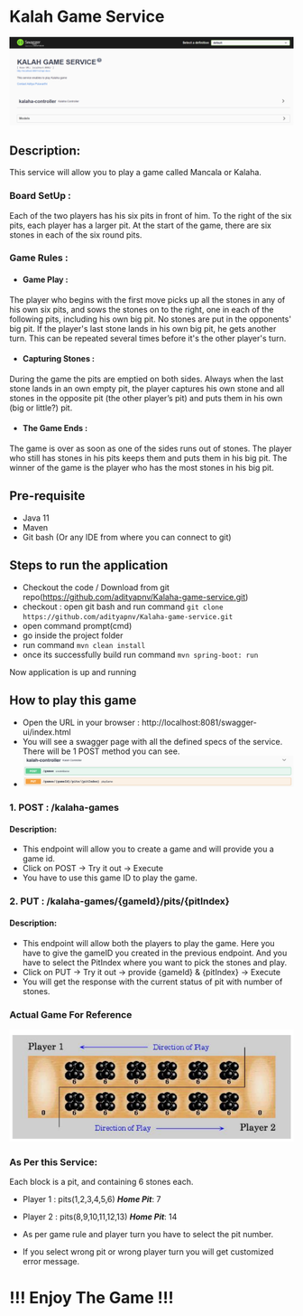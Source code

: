# Kalah Game Service

![capture](capture.png)

## Description:

This service will allow you to play a game called Mancala or Kalaha.

### Board SetUp :

Each of the two players has his six pits in front of him. To the right of the six pits, each player has a larger pit. At
the start of the game, there are six stones in each of the six round pits.

### Game Rules :

- #### Game Play :

The player who begins with the first move picks up all the stones in any of his own six pits, and sows the stones on to
the right, one in each of the following pits, including his own big pit. No stones are put in the opponents' big pit. If
the player's last stone lands in his own big pit, he gets another turn. This can be repeated several times before it's
the other player's turn.

- #### Capturing Stones :

During the game the pits are emptied on both sides. Always when the last stone lands in an own empty pit, the player
captures his own stone and all stones in the opposite pit (the other player’s pit)
and puts them in his own (big or little?) pit.

- #### The Game Ends :

The game is over as soon as one of the sides runs out of stones. The player who still has stones in his pits keeps them
and puts them in his big pit. The winner of the game is the player who has the most stones in his big pit.

## Pre-requisite

- Java 11
- Maven
- Git bash (Or any IDE from where you can connect to git)

## Steps to run the application

- Checkout the code / Download from git repo(https://github.com/adityapnv/Kalaha-game-service.git)
- checkout : open git bash and run command `git clone https://github.com/adityapnv/Kalaha-game-service.git`
- open command prompt(cmd)
- go inside the project folder
- run command `mvn clean install`
- once its successfully build run command `mvn spring-boot: run`

Now application is up and running

## How to play this game

- Open the URL in your browser : http://localhost:8081/swagger-ui/index.html
- You will see a swagger page with all the defined specs of the service. There will be 1 POST method you can see.
- ![img_2.png](img_2.png)

### 1. POST : /kalaha-games

#### Description:

- This endpoint will allow you to create a game and will provide you a game id.
- Click on POST -> Try it out -> Execute
- You have to use this game ID to play the game.

### 2. PUT : /kalaha-games/{gameId}/pits/{pitIndex}

#### Description:

- This endpoint will allow both the players to play the game. Here you have to give the gameID you created in the
  previous endpoint. And you have to select the PitIndex where you want to pick the stones and play.
- Click on PUT -> Try it out -> provide {gameId} & {pitIndex} -> Execute
- You will get the response with the current status of pit with number of stones.

### Actual Game For Reference

![img](img.png)

### As Per this Service:

Each block is a pit, and containing 6 stones each.

- Player 1 : pits(1,2,3,4,5,6) **_Home Pit_**: 7
- Player 2 : pits(8,9,10,11,12,13) **_Home Pit_**: 14

- As per game rule and player turn you have to select the pit number.
- If you select wrong pit or wrong player turn you will get customized error message.

# !!! Enjoy The Game !!!
